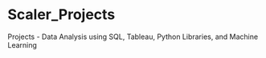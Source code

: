 # Scaler_Projects
 Projects - Data Analysis using SQL, Tableau, Python Libraries, and Machine Learning  
